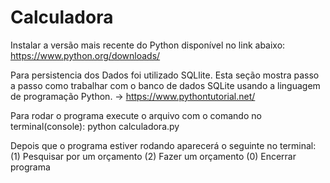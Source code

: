 # Calculadora
Instalar a versão mais recente do Python disponível no link abaixo:
https://www.python.org/downloads/

Para persistencia dos Dados foi utilizado  SQLlite.
Esta seção mostra passo a passo como trabalhar com o banco de dados SQLite usando a linguagem de programação Python. -> https://www.pythontutorial.net/

Para rodar o programa execute o arquivo com o comando no terminal(console):
python calculadora.py

Depois que o programa estiver rodando aparecerá o seguinte no terminal:
(1) Pesquisar por um orçamento
(2) Fazer um orçamento
(0) Encerrar programa